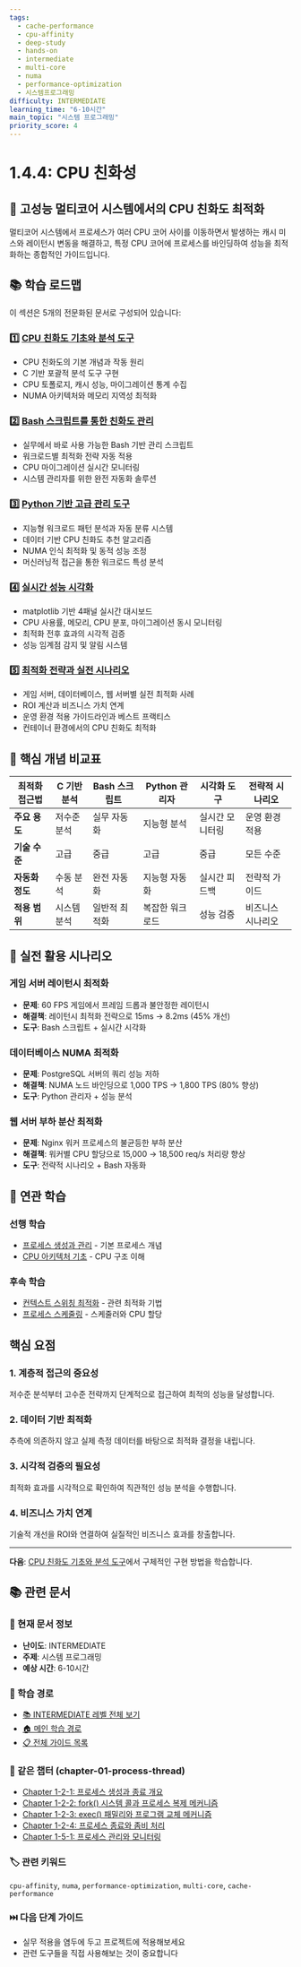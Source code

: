```yaml
---
tags:
  - cache-performance
  - cpu-affinity
  - deep-study
  - hands-on
  - intermediate
  - multi-core
  - numa
  - performance-optimization
  - 시스템프로그래밍
difficulty: INTERMEDIATE
learning_time: "6-10시간"
main_topic: "시스템 프로그래밍"
priority_score: 4
---
```


# 1.4.4: CPU 친화성

## 🎯 고성능 멀티코어 시스템에서의 CPU 친화도 최적화

멀티코어 시스템에서 프로세스가 여러 CPU 코어 사이를 이동하면서 발생하는 캐시 미스와 레이턴시 변동을 해결하고, 특정 CPU 코어에 프로세스를 바인딩하여 성능을 최적화하는 종합적인 가이드입니다.

## 📚 학습 로드맵

이 섹션은 5개의 전문화된 문서로 구성되어 있습니다:

### 1️⃣ [CPU 친화도 기초와 분석 도구](./01-06-07-cpu-affinity-fundamentals.md)

- CPU 친화도의 기본 개념과 작동 원리
- C 기반 포괄적 분석 도구 구현
- CPU 토폴로지, 캐시 성능, 마이그레이션 통계 수집
- NUMA 아키텍처와 메모리 지역성 최적화

### 2️⃣ [Bash 스크립트를 통한 친화도 관리](./01-06-05-cpu-affinity-scripts.md)

- 실무에서 바로 사용 가능한 Bash 기반 관리 스크립트
- 워크로드별 최적화 전략 자동 적용
- CPU 마이그레이션 실시간 모니터링
- 시스템 관리자를 위한 완전 자동화 솔루션

### 3️⃣ [Python 기반 고급 관리 도구](./01-06-01-python-advanced-manager.md)

- 지능형 워크로드 패턴 분석과 자동 분류 시스템
- 데이터 기반 CPU 친화도 추천 알고리즘
- NUMA 인식 최적화 및 동적 성능 조정
- 머신러닝적 접근을 통한 워크로드 특성 분석

### 4️⃣ [실시간 성능 시각화](./01-05-03-performance-visualization.md)

- matplotlib 기반 4패널 실시간 대시보드
- CPU 사용률, 메모리, CPU 분포, 마이그레이션 동시 모니터링
- 최적화 전후 효과의 시각적 검증
- 성능 임계점 감지 및 알림 시스템

### 5️⃣ [최적화 전략과 실전 시나리오](./01-05-04-optimization-strategies.md)

- 게임 서버, 데이터베이스, 웹 서버별 실전 최적화 사례
- ROI 계산과 비즈니스 가치 연계
- 운영 환경 적용 가이드라인과 베스트 프랙티스
- 컨테이너 환경에서의 CPU 친화도 최적화

## 🎯 핵심 개념 비교표

| 최적화 접근법 | C 기반 분석 | Bash 스크립트 | Python 관리자 | 시각화 도구 | 전략적 시나리오 |
|---------------|-------------|---------------|---------------|-------------|------------------|
| **주요 용도** | 저수준 분석 | 실무 자동화 | 지능형 분석 | 실시간 모니터링 | 운영 환경 적용 |
| **기술 수준** | 고급 | 중급 | 고급 | 중급 | 모든 수준 |
| **자동화 정도** | 수동 분석 | 완전 자동화 | 지능형 자동화 | 실시간 피드백 | 전략적 가이드 |
| **적용 범위** | 시스템 분석 | 일반적 최적화 | 복잡한 워크로드 | 성능 검증 | 비즈니스 시나리오 |

## 🚀 실전 활용 시나리오

### 게임 서버 레이턴시 최적화

- **문제**: 60 FPS 게임에서 프레임 드롭과 불안정한 레이턴시
- **해결책**: 레이턴시 최적화 전략으로 15ms → 8.2ms (45% 개선)
- **도구**: Bash 스크립트 + 실시간 시각화

### 데이터베이스 NUMA 최적화

- **문제**: PostgreSQL 서버의 쿼리 성능 저하
- **해결책**: NUMA 노드 바인딩으로 1,000 TPS → 1,800 TPS (80% 향상)
- **도구**: Python 관리자 + 성능 분석

### 웹 서버 부하 분산 최적화

- **문제**: Nginx 워커 프로세스의 불균등한 부하 분산
- **해결책**: 워커별 CPU 할당으로 15,000 → 18,500 req/s 처리량 향상
- **도구**: 전략적 시나리오 + Bash 자동화

## 🔗 연관 학습

### 선행 학습

- [프로세스 생성과 관리](./01-02-01-process-creation.md) - 기본 프로세스 개념
- [CPU 아키텍처 기초](../chapter-02-cpu-interrupt/index.md) - CPU 구조 이해

### 후속 학습  

- [컨텍스트 스위칭 최적화](../chapter-02-cpu-interrupt/index.md) - 관련 최적화 기법
- [프로세스 스케줄링](./01-04-01-scheduling.md) - 스케줄러와 CPU 할당

## 핵심 요점

### 1. 계층적 접근의 중요성

저수준 분석부터 고수준 전략까지 단계적으로 접근하여 최적의 성능을 달성합니다.

### 2. 데이터 기반 최적화

추측에 의존하지 않고 실제 측정 데이터를 바탕으로 최적화 결정을 내립니다.

### 3. 시각적 검증의 필요성

최적화 효과를 시각적으로 확인하여 직관적인 성능 분석을 수행합니다.

### 4. 비즈니스 가치 연계

기술적 개선을 ROI와 연결하여 실질적인 비즈니스 효과를 창출합니다.

---

**다음**: [CPU 친화도 기초와 분석 도구](./01-06-07-cpu-affinity-fundamentals.md)에서 구체적인 구현 방법을 학습합니다.

## 📚 관련 문서

### 📖 현재 문서 정보

- **난이도**: INTERMEDIATE
- **주제**: 시스템 프로그래밍
- **예상 시간**: 6-10시간

### 🎯 학습 경로

- [📚 INTERMEDIATE 레벨 전체 보기](../learning-paths/intermediate/)
- [🏠 메인 학습 경로](../learning-paths/)
- [📋 전체 가이드 목록](../README.md)

### 📂 같은 챕터 (chapter-01-process-thread)

- [Chapter 1-2-1: 프로세스 생성과 종료 개요](./01-02-01-process-creation.md)
- [Chapter 1-2-2: fork() 시스템 콜과 프로세스 복제 메커니즘](./01-02-02-process-creation-fork.md)
- [Chapter 1-2-3: exec() 패밀리와 프로그램 교체 메커니즘](./01-02-03-program-replacement-exec.md)
- [Chapter 1-2-4: 프로세스 종료와 좀비 처리](./01-02-04-process-termination-zombies.md)
- [Chapter 1-5-1: 프로세스 관리와 모니터링](./01-05-01-process-management-monitoring.md)

### 🏷️ 관련 키워드

`cpu-affinity`, `numa`, `performance-optimization`, `multi-core`, `cache-performance`

### ⏭️ 다음 단계 가이드

- 실무 적용을 염두에 두고 프로젝트에 적용해보세요
- 관련 도구들을 직접 사용해보는 것이 중요합니다
